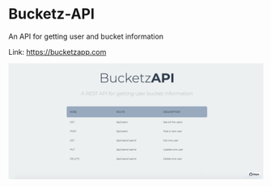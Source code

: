 # Bucketz-API
An API for getting user and bucket information

Link: https://bucketzapp.com

![Bucketz API](bucpic.png)
